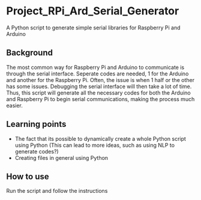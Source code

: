 # Project_RPi_Ard_Serial_Generator
A Python script to generate simple serial libraries for Raspberry Pi and Arduino

## Background
The most common way for Raspberry Pi and Arduino to communicate is through the serial interface. Seperate codes are needed, 1 for the Arduino and another for the Raspberry Pi. Often, the issue is when 1 half or the other has some issues. Debugging the serial interface will then take a lot of time. Thus, this script will generate all the necessary codes for both the Arduino and Raspberry Pi to begin serial communications, making the process much easier.

## Learning points
- The fact that its possible to dynamically create a whole Python script using Python (This can lead to more ideas, such as using NLP to generate codes?)
- Creating files in general using Python

## How to use
Run the script and follow the instructions